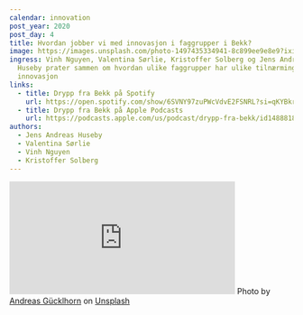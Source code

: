 ```yaml
---
calendar: innovation
post_year: 2020
post_day: 4
title: Hvordan jobber vi med innovasjon i faggrupper i Bekk?
image: https://images.unsplash.com/photo-1497435334941-8c899ee9e8e9?ixid=MXwxMjA3fDB8MHxwaG90by1wYWdlfHx8fGVufDB8fHw%3D&ixlib=rb-1.2.1&auto=format&fit=crop&w=2536&q=80
ingress: Vinh Nguyen, Valentina Sørlie, Kristoffer Solberg og Jens Andreas
  Huseby prater sammen om hvordan ulike faggrupper har ulike tilnærminger til
  innovasjon
links:
  - title: Drypp fra Bekk på Spotify
    url: https://open.spotify.com/show/6SVNY97zuPWcVdvE2FSNRL?si=qKYBkrpzS9SUp9UJU3XBXQ
  - title: Drypp fra Bekk på Apple Podcasts
    url: https://podcasts.apple.com/us/podcast/drypp-fra-bekk/id1488818165
authors:
  - Jens Andreas Huseby
  - Valentina Sørlie
  - Vinh Nguyen
  - Kristoffer Solberg
---
```


<iframe src="https://anchor.fm/drypp/embed/episodes/--emugdf" height="200px" width="400px" frameborder="0" scrolling="no"></iframe>
<span>Photo by <a href="https://unsplash.com/@draufsicht?utm_source=unsplash&amp;utm_medium=referral&amp;utm_content=creditCopyText">Andreas Gücklhorn</a> on <a href="https://unsplash.com/s/photos/energy?utm_source=unsplash&amp;utm_medium=referral&amp;utm_content=creditCopyText">Unsplash</a></span>